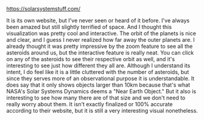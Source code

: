 https://solarsystemstuff.com/

It is its own website, but I've never seen or heard of it before. I've always been amazed but still slightly terrified of space. 
And I thought this visualization was pretty cool and interactive.
The orbit of the planets is nice and clear, and I guess I never realized how far away the outer planets are.
I already thought it was pretty impressive by the zoom feature to see all the asteroids around us, but the interactive feature is really neat. 
You can click on any of the asteroids to see their respective orbit as well, and it's interesting to see just how different they all are.
Although I understand its intent, I do feel like it is a little cluttered with the number of asteroids, but since they serves more of an observational purpose it is understandable.
It does say that it only shows objects larger than 10km because that's what NASA's Solar Systems Dynamics deems a "Near Earth Object."
But it also is interesting to see how many there are of that size and we don't need to really worry about them.
It isn't exactly finalized or 100% accurate according to their website, but it is still a very interesting visual nonetheless.

